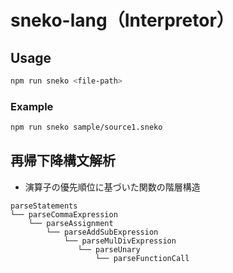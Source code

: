# sneko-lang（Interpretor）

## Usage

```sh
npm run sneko <file-path>
```

### Example

```sh
npm run sneko sample/source1.sneko
```

## 再帰下降構文解析

- 演算子の優先順位に基づいた関数の階層構造

```
parseStatements
└── parseCommaExpression
    └── parseAssignment
        └── parseAddSubExpression
            └── parseMulDivExpression
               └── parseUnary
                   └── parseFunctionCall
```
